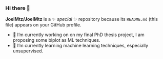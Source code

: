 ### Hi there 👋


**JoelMtz/JoelMtz** is a ✨ _special_ ✨ repository because its `README.md` (this file) appears on your GitHub profile.


- 🔭 I’m currently working on on my final PhD thesis project, I am proposing some biplot as ML techniques.
- 🌱 I’m currently learning machine learning techniques, especially unsupervised.


